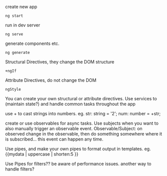 create new app
```
ng start
```
run in dev server
```
ng serve
```
generate components etc.
```
ng generate
```
Structural Directives, they change the DOM structure
```
+ngIf
```
Attribute Directives, do not change the DOM
```
ngStyle
```

You can create your own structural or attribute directives. 
Use services to (maintain state?) and handle common tasks throughout the app

use + to cast strings into numbers.
eg. 
str: string = '2';
num: number = +str;


create or use observables for async tasks. Use subjects when you want to also
manually trigger an observable event.
Observable/Subject: on observed change in the observable, then do something somewhere where it is subscribed... this event can happen any time.

Use pipes, and make your own pipes to format output in templates.
eg. {{mydata | uppercase | shorten:5 }}


Use Pipes for filters?? be aware of performance issues. another way to handle filters?


